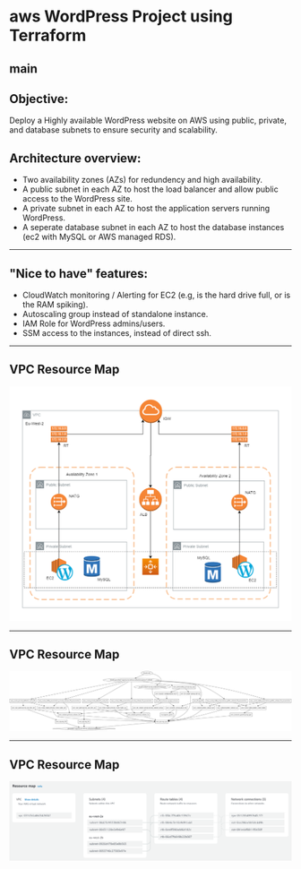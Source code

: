 # aws WordPress Project using Terraform
main
-----

## Objective:
Deploy a Highly available WordPress website on AWS using public, private, and database subnets to ensure security and scalability.


## Architecture overview:
* Two availability zones (AZs) for redundency and high availability.
* A public subnet in each AZ to host the load balancer and allow public access to the WordPress site.
* A private subnet in each AZ to host the application servers running WordPress.
* A seperate database subnet in each AZ to host the database instances (ec2 with MySQL or AWS managed RDS).

-----

## "Nice to have" features:
* CloudWatch monitoring / Alerting for EC2 (e.g, is the hard drive full, or is the RAM spiking).
* Autoscaling group instead of standalone instance.
* IAM Role for WordPress admins/users.
* SSM access to the instances, instead of direct ssh.

-----

## VPC Resource Map
![Project Architecture](https://github.com/Azzy001/aws_wordpress_project_tf/blob/449edcc8b017017e50a9669a39fe1e69fd216e2b/images/Mini-Project-Architect-Design.drawio.png)

-----

## VPC Resource Map
![Graphviz architecture visualisation](https://github.com/Azzy001/aws_wordpress_project_tf/blob/449edcc8b017017e50a9669a39fe1e69fd216e2b/images/aws-terraform-graphviz.png)

-----

## VPC Resource Map
![vpc resource map](https://github.com/Azzy001/aws_wordpress_project_tf/blob/265fac9964708691a4bd369452c7f9ede83fe089/images/aws-vpc-resource-map.png)
